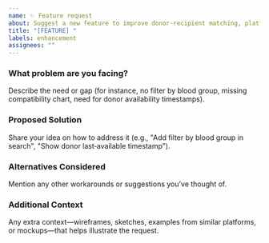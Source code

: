 ```yaml
---
name: ✨ Feature request
about: Suggest a new feature to improve donor‑recipient matching, platform UX, or data visibility.
title: "[FEATURE] "
labels: enhancement
assignees: ""
---
```


### What problem are you facing?
Describe the need or gap (for instance, no filter by blood group, missing compatibility chart, need for donor availability timestamps).

### Proposed Solution
Share your idea on how to address it (e.g., "Add filter by blood group in search", "Show donor last‑available timestamp").

### Alternatives Considered
Mention any other workarounds or suggestions you’ve thought of.

### Additional Context
Any extra context—wireframes, sketches, examples from similar platforms, or mockups—that helps illustrate the request.
